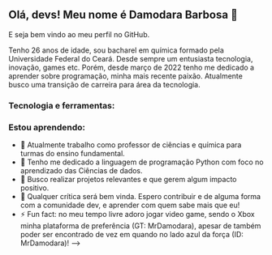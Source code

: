 ## Olá, devs! Meu nome é Damodara Barbosa 👋
E seja bem vindo ao meu perfil no GitHub.


Tenho 26 anos de idade, sou bacharel em química formado pela Universidade Federal do Ceará. Desde sempre um entusiasta tecnologia, inovação, games etc. Porém, desde março de 2022 tenho me dedicado a aprender sobre programação, minha mais recente paixão. Atualmente busco uma transição de carreira para área da tecnologia.

### Tecnologia e ferramentas:
<i class="devicon-python-plain-wordmark colored" width="40" height="40"></i>

### Estou aprendendo: 
<i class="devicon-pandas-original-wordmark colored"></i>
<i class="devicon-flask-original-wordmark colored"></i>
<i class="devicon-numpy-original-wordmark colored"></i>



- 🔭 Atualmente trabalho como professor de ciências e química para turmas do ensino fundamental.
- 🌱 Tenho me dedicado a linguagem de programação Python com foco no aprendizado das Ciências de dados.
- 👯 Busco realizar projetos relevantes e que gerem algum impacto positivo.
- 🤔 Qualquer crítica será bem vinda. Espero contribuir e de alguma forma com a comunidade dev, e aprender com quem sabe mais que eu!
- ⚡ Fun fact: no meu tempo livre adoro jogar video game, sendo o Xbox minha plataforma de preferência (GT: MrDamodara), apesar de também poder ser encontrado de vez em quando no lado azul da força (ID: MrDamodara)!
-->
